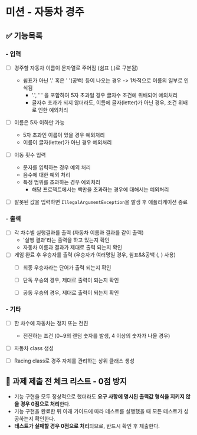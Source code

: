 # 미션 - 자동차 경주

## ✅ 기능목록
### - 입력
- [ ] 경주할 자동차 이름이 문자열로 주어짐 (쉼표 (,)로 구분됨)
  - 쉼표가 아닌 '.' 혹은 ' '(공백) 등이 나오는 경우 -> 1차적으로 이름의 일부로 인식됨
    - '.', ' ' 을 포함하여 5자 초과일 경우 글자수 조건에 위배되어 예외처리
    - 글자수 초과가 되지 않더라도, 이름에 글자(letter)가 아닌 경우, 조건 위배로 인한 예외처리
- [ ] 이름은 5자 이하만 가능
  - 5자 초과인 이름이 있을 경우 예외처리
  - 이름이 글자(letter)가 아닌 경우 예외처리
- [ ] 이동 횟수 입력
  - 문자를 입력하는 경우 예외 처리
  - 음수에 대한 예외 처리
  - 특정 범위를 초과하는 경우 예외처리
    - 해당 프로젝트에서는 백만을 초과하는 경우에 대해서는 예외처리
- [ ] 잘못된 값을 입력하면 `IllegalArgumentException`을 발생 후 애플리케이션 종료


### - 출력
- [ ] 각 차수별 실행결과를 출력 (자동차 이름과 결과를 같이 출력)
  - '실행 결과'라는 출력을 하고 있는지 확인
  - 자동차 이름과 결과가 제대로 출력 되는지 확인
- [ ] 게임 완료 후 우승자를 출력 (우승자가 여러명일 경우, 쉼표&&공백 (, ) 사용)
  - [ ] 최종 우승자라는 단어가 출력 되는지 확인
  - [ ] 단독 우승의 경우, 제대로 출력이 되는지 확인
  - [ ] 공동 우승의 경우, 제대로 출력이 되는지 확인


### - 기타
- [ ] 한 차수에 자동차는 정지 또는 전진
  - 전진하는 조건 (0~9의 랜덤 숫자를 발생, 4 이상의 숫자가 나올 경우)
- [ ] 자동차 class 생성
- [ ] Racing class로 경주 자체를 관리하는 상위 클래스 생성


## 🚨 과제 제출 전 체크 리스트 - 0점 방지

- 기능 구현을 모두 정상적으로 했더라도 **요구 사항에 명시된 출력값 형식을 지키지 않을 경우 0점으로 처리**한다.
- 기능 구현을 완료한 뒤 아래 가이드에 따라 테스트를 실행했을 때 모든 테스트가 성공하는지 확인한다.
- **테스트가 실패할 경우 0점으로 처리**되므로, 반드시 확인 후 제출한다.
